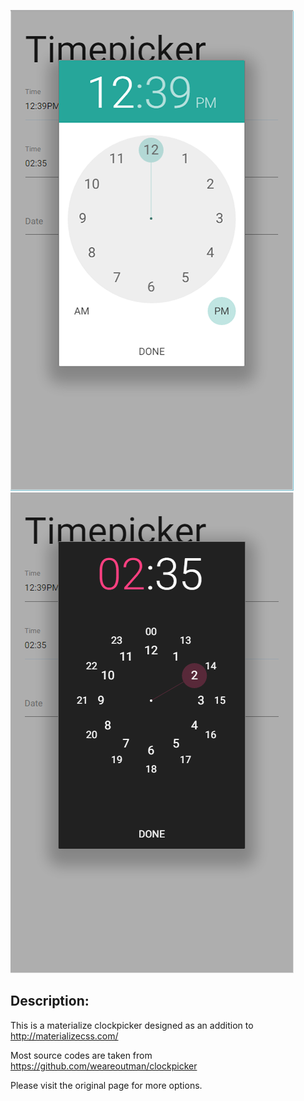 ![Image of Materialize Clock Light](/images/material-clock-light.png)
![Image of Materialize Clock Dark](/images/material-clock-dark.png)

## Description:
This is a materialize clockpicker designed as an addition to http://materializecss.com/

Most source codes are taken from https://github.com/weareoutman/clockpicker

Please visit the original page for more options.
